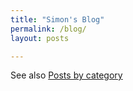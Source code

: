 ```yaml
---
title: "Simon's Blog"
permalink: /blog/
layout: posts

---
```

See also [Posts by category](/categories/)



